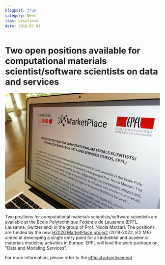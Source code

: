 ```yaml
---
blogpost: true
category: News
tags: positions
date: 2018-07-03
---
```


# Two open positions available for computational materials scientist/software scientists on data and services

![marketplace](../pics/legacy/marketplace_positions.jpg)

Two positions for computational materials scientists/software scientists are available at the Ecole Polytechnique Fédérale de Lausanne (EPFL, Lausanne, Switzerland) in the group of Prof. Nicola Marzari. The positions are funded by the new [H2020 MarketPlace project](https://www.the-marketplace-project.eu/) (2018-2022, 9.2 M€) aimed at developing a single entry point for all industrial and academic materials modeling activities in Europe. EPFL will lead the work package on "Data and Modeling Services".

For more information, please refer to the [official advertisement](https://bit.ly/2z1XBzA)
